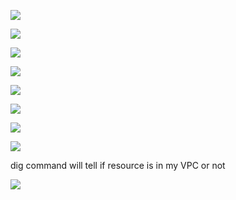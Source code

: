 ![](https://user-images.githubusercontent.com/26511983/70856764-32922900-1ea8-11ea-8168-db2d08238bba.png)

![](https://user-images.githubusercontent.com/26511983/70856784-8f8ddf00-1ea8-11ea-93fe-856fe4f2c597.png)

![](https://user-images.githubusercontent.com/26511983/70856806-e7c4e100-1ea8-11ea-99ad-3fc7dd623a55.png)

![](https://user-images.githubusercontent.com/26511983/70856811-03c88280-1ea9-11ea-959a-2e52ed5ed74d.png)

![](https://user-images.githubusercontent.com/26511983/70856849-82252480-1ea9-11ea-8136-42140d74f21d.png)

![](https://user-images.githubusercontent.com/26511983/70856877-037cb700-1eaa-11ea-883e-e069f802de04.png)

![](https://user-images.githubusercontent.com/26511983/70856892-2effa180-1eaa-11ea-9c07-004d0b69853c.png)

![](https://user-images.githubusercontent.com/26511983/70866947-4df74580-1f35-11ea-8107-589bd1db38ab.png)

dig command will tell if resource is in my VPC or not

![](https://user-images.githubusercontent.com/26511983/70866999-e1c91180-1f35-11ea-9116-12045e27f6a7.png)

